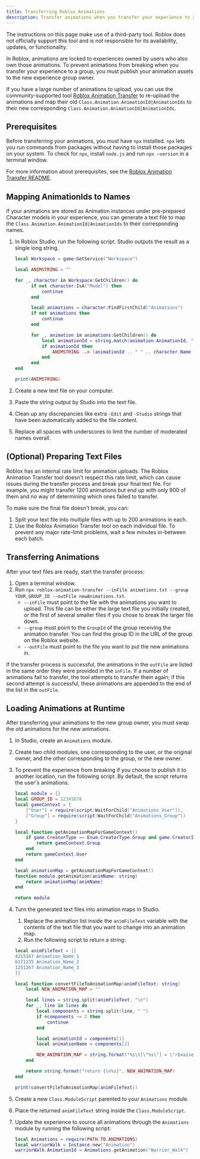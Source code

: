 ```yaml
---
title: Transferring Roblox Animations
description: Transfer animations when you transfer your experience to a new group owner.
---
```


<Alert severity="warning">
The instructions on this page make use of a third-party tool. Roblox does not officially support this tool and is not responsible for its availability, updates, or functionality.
</Alert>

In Roblox, animations are locked to experiences owned by users who also own those animations. To prevent animations from breaking when you transfer your experience to a group, you must publish your animation assets to the new experience group owner.

If you have a large number of animations to upload, you can use the community-supported tool [Roblox Animation Transfer](https://github.com/evaera/roblox-animation-transfer) to re-upload the animations and map their old `Class.Animation.AnimationId|AnimationIds` to their new corresponding `Class.Animation.AnimationId|AnimationIds`.

## Prerequisites

Before transferring your animations, you must have `npx` installed. `npx` lets you run commands from packages without having to install those packages on your system. To check for `npx`, install `node.js` and run `npx –version` in a terminal window.

For more information about prerequisites, see the [Roblox Animation Transfer README](https://github.com/evaera/roblox-animation-transfer?tab=readme-ov-file#roblosecurity).

## Mapping AnimationIds to Names

If your animations are stored as Animation instances under pre-prepared Character models in your experience, you can generate a text file to map the `Class.Animation.AnimationId|AnimationIds` to their corresponding names.

1. In Roblox Studio, run the following script. Studio outputs the result as a single long string.

	```lua
	local Workspace = game:GetService("Workspace")
	
	local ANIMSTRING = ""
	
	for _, character in Workspace:GetChildren() do
		  if not character:IsA("Model") then
			  continue
		  end
	
		  local animations = character:FindFirstChild("Animations")
		  if not animations then
			  continue
		  end
	
		  for _, animation in animations:GetChildren() do
			  local animationId = string.match(animation.AnimationId, "%d+")
			  if animationId then
				  ANIMSTRING ..= (animationId .. " " .. character.Name .. "_" .. string.gsub(animation.Name, " ", "_") .. "\n")
			  end
		  end
	end
	
	print(ANIMSTRING)
	```

2. Create a new text file on your computer.
3. Paste the string output by Studio into the text file.
4. Clean up any discrepancies like extra `-Edit` and `-Studio` strings that have been automatically added to the file content.
5. Replace all spaces with underscores to limit the number of moderated names overall.

## (Optional) Preparing Text Files

Roblox has an internal rate limit for animation uploads. The Roblox Animation Transfer tool doesn't respect this rate limit, which can cause issues during the transfer process and break your final text file. For example, you might transfer 1200 animations but end up with only 900 of them and no way of determining which ones failed to transfer.

To make sure the final file doesn't break, you can:

1. Split your text file into multiple files with up to 200 animations in each.
2. Use the Roblox Animation Transfer tool on each individual file. To prevent any major rate-limit problems, wait a few minutes in-between each batch.

## Transferring Animations

After your text files are ready, start the transfer process:

1. Open a terminal window.
2. Run `npx roblox-animation-transfer --inFile animations.txt --group YOUR_GROUP_ID --outFile newAnimations.txt`.
   - `--inFile` must point to the file with the animations you want to upload. This file can be either the large text file you initially created, or the first of several smaller files if you chose to break the larger file down.
   - `--group` must point to the `GroupId` of the group receiving the animation transfer. You can find the group ID in the URL of the group on the Roblox website.
   - `--outFile` must point to the file you want to put the new animations in.

If the transfer process is successful, the animations in the `outFile` are listed in the same order they were provided in the `inFile`. If a number of animations fail to transfer, the tool attempts to transfer them again; if this second attempt is successful, these animations are appended to the end of the list in the `outFile`.

## Loading Animations at Runtime

After transferring your animations to the new group owner, you must swap the old animations for the new animations.

1. In Studio, create an `Animations` module.
2. Create two child modules, one corresponding to the user, or the original owner, and the other corresponding to the group, or the new owner.
3. To prevent the experience from breaking if you choose to publish it to another location, run the following script. By default, the script returns the user's animations.

	```lua
	local module = {}
	local GROUP_ID = 12345678
	local gameContext = {
		["User"] = require(script:WaitForChild("Animations_User")),
		["Group"] = require(script:WaitForChild("Animations_Group"))
	}
	
	local function getAnimationMapForGameContext()
		if game.CreatorType == Enum.CreatorType.Group and game.CreatorId == GROUP_ID then
			return gameContext.Group
		end
		return gameContext.User
	end
	
	local animationMap = getAnimationMapForGameContext()
	function module.getAnimation(animName: string)
		return animationMap[animName]
	end
	
	return module
	```

4. Turn the generated text files into animation maps in Studio.
   1. Replace the animation list inside the `animFileText` variable with the contents of the text file that you want to change into an animation map.
   2. Run the following script to return a string:

	```lua
	local animFileText = [[
	4215167 Animation_Name_1
	6171235 Animation_Name_2
	1251267 Animation_Name_3
	]]
	
	local function convertFileToAnimationMap(animFileText: string)
		local NEW_ANIMATION_MAP = ""
	
		local lines = string.split(animFileText, "\n")
		for _, line in lines do
			local components = string.split(line, " ")
			if #components ~= 2 then
				continue
			end
	
			local animationId = components[1]
			local animationName = components[2]
	
			NEW_ANIMATION_MAP = string.format("%s\t[\"%s\"] = \"rbxassetid://%s\",\n", NEW_ANIMATION_MAP, animationName, animationId)
		end
	
		return string.format("return {\n%s}", NEW_ANIMATION_MAP)
	end
	
	print(convertFileToAnimationMap(animFileText))
	```

5. Create a new `Class.ModuleScript` parented to your `Animations` module.
6. Place the returned `animFileText` string inside the `Class.ModuleScript`.
7. Update the experience to source all animations through the `Animations` module by running the following script:

	```lua
	local Animations = require(PATH.TO.ANIMATIONS)
	local warriorWalk = Instance.new("Animation")
	warriorWalk.AnimationId = Animations.getAnimation("Warrior_Walk")
	```
